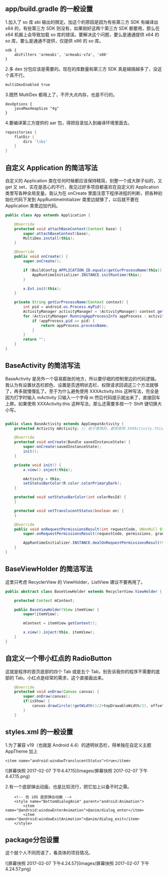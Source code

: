 ## app/build.gradle 的一般设置

1.加入了 so 库 abi 输出的限定。加这个的原因是因为有些第三方 SDK 有编译出 x64 的，有些第三方 SDK 则没有，如果刚好这两个第三方 SDK 都要用，那么在 x64 机器上会导致加载 so 库的错误。要解决这个问题，要么是通通提供 x64 的 so 库，要么是通通不提供，仅提供 x86 的 so 库。

```gr
ndk {
    abiFilters 'armeabi', 'armeabi-v7a', 'x86'
}
```

2.多 dex 分包应该是需要的。现在的库数量和第三方 SDK 真是越搞越多了，没这个真不行。

```gr
multiDexEnabled true
```

3.既然 MultiDex 都用上了，不开大点内存，也是不行的。

```gr
dexOptions {
    javaMaxHeapSize "4g"
}
```

4.要编译第三方提供的 aar 包，得把目录加入到编译环境里面去。

```groovy
repositories {
    flatDir {
        dirs 'libs'
    }
}
```



## 自定义 Application 的简洁写法

自定义的 Application 类在任何时候都应该保持精简，别整一个成大胖子似的，又 get 又 set，实在是恶心的不行，我见过好多项目都喜欢在自定义的 Application 类里写各种全局变量。我认为在 onCreate 里面注意下程序进程的判断，把各种初始化代码下发到 AppRuntimeInitializer 类里边就够了，以后就不要在 Application 类里边加代码。

```java
public class App extends Application {

    @Override
    protected void attachBaseContext(Context base) {
        super.attachBaseContext(base);
        MultiDex.install(this);
    }

    @Override
    public void onCreate() {
        super.onCreate();

        if (BuildConfig.APPLICATION_ID.equals(getCurProcessName(this))) {
            AppRuntimeInitializer.INSTANCE.initRuntime(this);
        }

        x.Ext.init(this);
    }

    private String getCurProcessName(Context context) {
        int pid = android.os.Process.myPid();
        ActivityManager activityManager = (ActivityManager) context.getSystemService(Context.ACTIVITY_SERVICE);
        for (ActivityManager.RunningAppProcessInfo appProcess : activityManager.getRunningAppProcesses()) {
            if (appProcess.pid == pid) {
                return appProcess.processName;
            }
        }
        return "";
    }
}
```



## BaseActivity 的简洁写法

BaseActivity 是另外一个容易膨胀的地方，所以要仔细的控制里边的代码逻辑。我认为有设置状态栏颜色、设置是否透明状态栏、权限请求回调这三个方法就够了，再多就慢慢乱了。至于为什么避免使用 XXXActivity.this 这种写法，完全是因为打字时输入 mActivity 只输入一个字母 m 然后代码提示就出来了，直接回车上屏。如果使用 XXXActivity.this 这种写法，那么还需要多按一个 Shift 键切换大小写。

```java

public class BaseActivity extends AppCompatActivity {
    protected Activity mActivity; // 给子类用的，避免使用 XXXActivity.this 这种写法

    @Override
    protected void onCreate(Bundle savedInstanceState) {
        super.onCreate(savedInstanceState);
        init();
    }

    private void init() {
        x.view().inject(this);

        mActivity = this;
        setStatusBarColor(R.color.colorPrimaryDark);
    }

    protected void setStatusBarColor(int colorResId) {
    }

    protected void setTranslucentStatus(boolean on) {
    }

    @Override
    public void onRequestPermissionsResult(int requestCode, @NonNull String[] permissions, @NonNull int[] grantResults) {
        super.onRequestPermissionsResult(requestCode, permissions, grantResults);

        AppRuntimeInitializer.INSTANCE.dealOnRequestPermissionsResult(this, requestCode, permissions, grantResults);
    }
}
```



## BaseViewHolder 的简洁写法

这里只考虑 RecyclerView 的 ViewHolder，ListView 建议不要再用了。

```java
public abstract class BaseViewHolder extends RecyclerView.ViewHolder {

    protected Context mContext;

    public BaseViewHolder(View itemView) {
        super(itemView);

        mContext = itemView.getContext();

        x.view().inject(this, itemView);
    }
}
```



## 自定义一个带小红点的 RadioButton

这就是程序的首页底部的四个 Tab 或是五个 Tab，别告诉我你的程序不需要的底部的 Tab。小红点是经常的需求，这个直接画出来。

```java
    @Override
    protected void onDraw(Canvas canvas) {
        super.onDraw(canvas);
        if(isShow) {
            canvas.drawCircle((getWidth()/2+topDrawableWidth/2), offset, radius, paint);
        }
    }
```



## styles.xml 的一般设置

1.为了兼容 v19（也就是 Android 4.4）的透明状态栏，得单独在自定义主题  AppTheme 加上

```xm
<item name="android:windowTranslucentStatus">true</item>
```

![屏幕快照 2017-02-07 下午4.47.15](images/屏幕快照 2017-02-07 下午4.47.15.png)

2.有一个底部弹出动画，也是比较流行，把它加上以备不时之需。

```xm
    <!-- 仿 iOS 底部弹出动画 -->
    <style name="BottomDialogAnim" parent="android:Animation">
        <item name="@android:windowEnterAnimation">@anim/dialog_enter</item>
        <item name="@android:windowExitAnimation">@anim/dialog_exit</item>
    </style>
```



## package分包设置

这个就个人不同而语了，看具体的项目情况。

![屏幕快照 2017-02-07 下午4.24.57](images/屏幕快照 2017-02-07 下午4.24.57.png)

